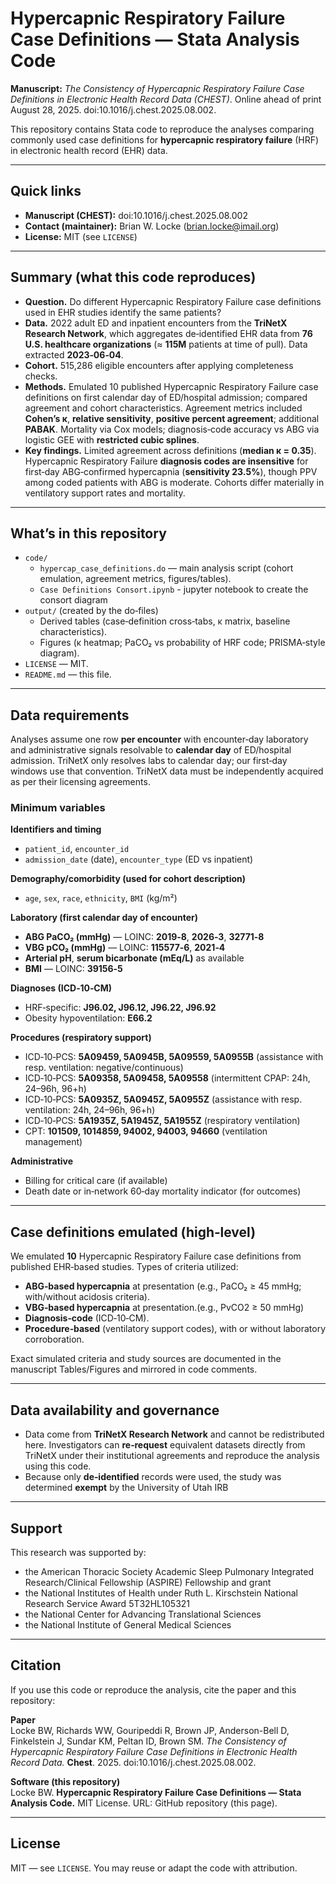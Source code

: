 # Hypercapnic Respiratory Failure Case Definitions — Stata Analysis Code

**Manuscript:** *The Consistency of Hypercapnic Respiratory Failure Case Definitions in Electronic Health Record Data (CHEST)*. 
Online ahead of print August 28, 2025. doi:10.1016/j.chest.2025.08.002.

This repository contains Stata code to reproduce the analyses comparing commonly used case definitions for **hypercapnic respiratory failure** (HRF) in electronic health record (EHR) data.

---

## Quick links

- **Manuscript (CHEST):** doi:10.1016/j.chest.2025.08.002  
- **Contact (maintainer):** Brian W. Locke (brian.locke@imail.org)  
- **License:** MIT (see `LICENSE`)

---

## Summary (what this code reproduces)

- **Question.** Do different Hypercapnic Respiratory Failure case definitions used in EHR studies identify the same patients?  
- **Data.** 2022 adult ED and inpatient encounters from the **TriNetX Research Network**, which aggregates de‑identified EHR data from **76 U.S. healthcare organizations** (≈ **115M** patients at time of pull). Data extracted **2023‑06‑04**.  
- **Cohort.** 515,286 eligible encounters after applying completeness checks.  
- **Methods.** Emulated 10 published Hypercapnic Respiratory Failure case definitions on first calendar day of ED/hospital admission; compared agreement and cohort characteristics. Agreement metrics included **Cohen’s κ**, **relative sensitivity**, **positive percent agreement**; additional **PABAK**. Mortality via Cox models; diagnosis‑code accuracy vs ABG via logistic GEE with **restricted cubic splines**.  
- **Key findings.** Limited agreement across definitions (**median κ = 0.35**). Hypercapnic Respiratory Failure **diagnosis codes are insensitive** for first‑day ABG‑confirmed hypercapnia (**sensitivity 23.5%**), though PPV among coded patients with ABG is moderate. Cohorts differ materially in ventilatory support rates and mortality.

---

## What’s in this repository

- `code/`  
  - `hypercap_case_definitions.do` — main analysis script (cohort emulation, agreement metrics, figures/tables).
  - `Case Definitions Consort.ipynb` - jupyter notebook to create the consort diagram
- `output/` (created by the do‑files)  
  - Derived tables (case‑definition cross‑tabs, κ matrix, baseline characteristics).  
  - Figures (κ heatmap; PaCO₂ vs probability of HRF code; PRISMA‑style diagram).  
- `LICENSE` — MIT.  
- `README.md` — this file.

---

## Data requirements

Analyses assume one row **per encounter** with encounter‑day laboratory and administrative signals resolvable to **calendar day** of ED/hospital admission. TriNetX only resolves labs to calendar day; our first‑day windows use that convention. TriNetX data must be independently acquired as per their licensing agreements. 

### Minimum variables

**Identifiers and timing**
- `patient_id`, `encounter_id`
- `admission_date` (date), `encounter_type` (ED vs inpatient)

**Demography/comorbidity (used for cohort description)**
- `age`, `sex`, `race`, `ethnicity`, `BMI` (kg/m²)

**Laboratory (first calendar day of encounter)**
- **ABG PaCO₂ (mmHg)** — LOINC: **2019‑8**, **2026‑3**, **32771‑8**  
- **VBG pCO₂ (mmHg)** — LOINC: **115577‑6**, **2021‑4**  
- **Arterial pH**, **serum bicarbonate (mEq/L)** as available  
- **BMI** — LOINC: **39156‑5**  

**Diagnoses (ICD‑10‑CM)**
- HRF‑specific: **J96.02, J96.12, J96.22, J96.92**  
- Obesity hypoventilation: **E66.2**  

**Procedures (respiratory support)**
- ICD‑10‑PCS: **5A09459, 5A0945B, 5A09559, 5A0955B** (assistance with resp. ventilation: negative/continuous)  
- ICD‑10‑PCS: **5A09358, 5A09458, 5A09558** (intermittent CPAP: 24h, 24–96h, 96+h)  
- ICD‑10‑PCS: **5A0935Z, 5A0945Z, 5A0955Z** (assistance with resp. ventilation: 24h, 24–96h, 96+h)  
- ICD‑10‑PCS: **5A1935Z, 5A1945Z, 5A1955Z** (respiratory ventilation)  
- CPT: **101509, 1014859, 94002, 94003, 94660** (ventilation management)

**Administrative**
- Billing for critical care (if available)
- Death date or in‑network 60‑day mortality indicator (for outcomes)

---

## Case definitions emulated (high‑level)

We emulated **10** Hypercapnic Respiratory Failure case definitions from published EHR‑based studies. Types of criteria utilized: 
- **ABG‑based hypercapnia** at presentation (e.g., PaCO₂ ≥ 45 mmHg; with/without acidosis criteria).  
- **VBG‑based hypercapnia** at presentation.(e.g., PvCO2 ≥ 50 mmHg)
- **Diagnosis‑code** (ICD‑10‑CM).  
- **Procedure‑based** (ventilatory support codes), with or without laboratory corroboration.  

Exact simulated criteria and study sources are documented in the manuscript Tables/Figures and mirrored in code comments.

---

## Data availability and governance

- Data come from **TriNetX Research Network** and cannot be redistributed here. Investigators can **re‑request** equivalent datasets directly from TriNetX under their institutional agreements and reproduce the analysis using this code.  
- Because only **de‑identified** records were used, the study was determined **exempt** by the University of Utah IRB

---

## Support

This research was supported by: 
- the American Thoracic Society Academic Sleep Pulmonary Integrated Research/Clinical Fellowship (ASPIRE) Fellowship and grant 
- the National Institutes of Health under Ruth L. Kirschstein National Research Service Award 5T32HL105321 
- the National Center for Advancing Translational Sciences 
- the National Institute of General Medical Sciences 

---

## Citation

If you use this code or reproduce the analysis, cite the paper and this repository:

**Paper**  
Locke BW, Richards WW, Gouripeddi R, Brown JP, Anderson-Bell D, Finkelstein J, Sundar KM, Peltan ID, Brown SM. *The Consistency of Hypercapnic Respiratory Failure Case Definitions in Electronic Health Record Data.* **Chest**. 2025. doi:10.1016/j.chest.2025.08.002.

**Software (this repository)**  
Locke BW. **Hypercapnic Respiratory Failure Case Definitions — Stata Analysis Code.** MIT License. URL: GitHub repository (this page).

---

## License

MIT — see `LICENSE`. You may reuse or adapt the code with attribution.

